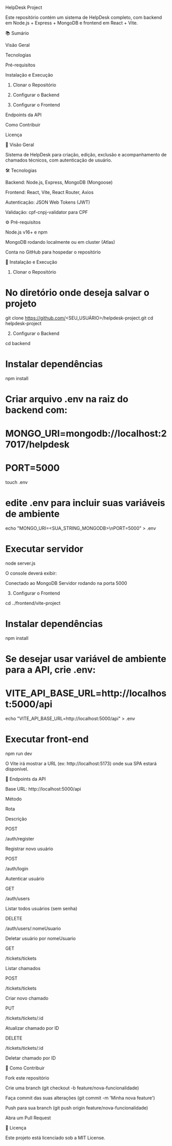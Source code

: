 HelpDesk Project

Este repositório contém um sistema de HelpDesk completo, com backend em Node.js + Express + MongoDB e frontend em React + Vite.

📚 Sumário

Visão Geral

Tecnologias

Pré-requisitos

Instalação e Execução

1. Clonar o Repositório

2. Configurar o Backend

3. Configurar o Frontend

Endpoints da API

Como Contribuir

Licença

🎯 Visão Geral

Sistema de HelpDesk para criação, edição, exclusão e acompanhamento de chamados técnicos, com autenticação de usuário.

🛠 Tecnologias

Backend: Node.js, Express, MongoDB (Mongoose)

Frontend: React, Vite, React Router, Axios

Autenticação: JSON Web Tokens (JWT)

Validação: cpf-cnpj-validator para CPF

⚙️ Pré-requisitos

Node.js v16+ e npm

MongoDB rodando localmente ou em cluster (Atlas)

Conta no GitHub para hospedar o repositório

🚀 Instalação e Execução

1. Clonar o Repositório

# No diretório onde deseja salvar o projeto
git clone https://github.com/<SEU_USUÁRIO>/helpdesk-project.git
cd helpdesk-project

2. Configurar o Backend

cd backend
# Instalar dependências
npm install

# Criar arquivo .env na raiz do backend com:
# MONGO_URI=mongodb://localhost:27017/helpdesk
# PORT=5000

touch .env
# edite .env para incluir suas variáveis de ambiente
echo "MONGO_URI=<SUA_STRING_MONGODB>\nPORT=5000" > .env

# Executar servidor
node server.js

O console deverá exibir:

Conectado ao MongoDB
Servidor rodando na porta 5000

3. Configurar o Frontend

cd ../frontend/vite-project
# Instalar dependências
npm install

# Se desejar usar variável de ambiente para a API, crie .env:
# VITE_API_BASE_URL=http://localhost:5000/api

echo "VITE_API_BASE_URL=http://localhost:5000/api" > .env

# Executar front-end
npm run dev

O Vite irá mostrar a URL (ex: http://localhost:5173) onde sua SPA estará disponível.

📡 Endpoints da API

Base URL: http://localhost:5000/api

Método

Rota

Descrição

POST

/auth/register

Registrar novo usuário

POST

/auth/login

Autenticar usuário

GET

/auth/users

Listar todos usuários (sem senha)

DELETE

/auth/users/:nomeUsuario

Deletar usuário por nomeUsuario

GET

/tickets/tickets

Listar chamados

POST

/tickets/tickets

Criar novo chamado

PUT

/tickets/tickets/:id

Atualizar chamado por ID

DELETE

/tickets/tickets/:id

Deletar chamado por ID

🤝 Como Contribuir

Fork este repositório

Crie uma branch (git checkout -b feature/nova-funcionalidade)

Faça commit das suas alterações (git commit -m 'Minha nova feature')

Push para sua branch (git push origin feature/nova-funcionalidade)

Abra um Pull Request

📄 Licença

Este projeto está licenciado sob a MIT License.

